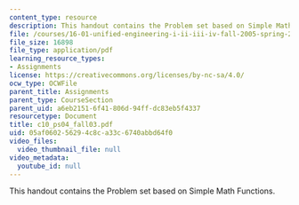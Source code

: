 ```yaml
---
content_type: resource
description: This handout contains the Problem set based on Simple Math Functions.
file: /courses/16-01-unified-engineering-i-ii-iii-iv-fall-2005-spring-2006/05af060256294c8ca33c6740abbd64f0_c10_ps04_fall03.pdf
file_size: 16898
file_type: application/pdf
learning_resource_types:
- Assignments
license: https://creativecommons.org/licenses/by-nc-sa/4.0/
ocw_type: OCWFile
parent_title: Assignments
parent_type: CourseSection
parent_uid: a6eb2151-6f41-806d-94ff-dc83eb5f4337
resourcetype: Document
title: c10_ps04_fall03.pdf
uid: 05af0602-5629-4c8c-a33c-6740abbd64f0
video_files:
  video_thumbnail_file: null
video_metadata:
  youtube_id: null
---
```

This handout contains the Problem set based on Simple Math Functions.